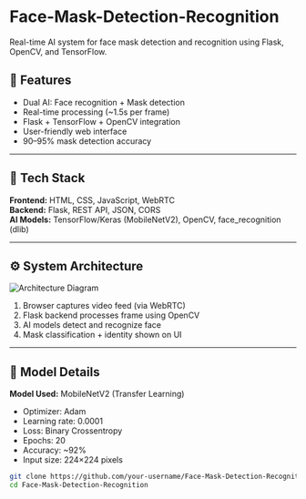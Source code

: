 # Face-Mask-Detection-Recognition
Real-time AI system for face mask detection and recognition using Flask, OpenCV, and TensorFlow.


## 🚀 Features
- Dual AI: Face recognition + Mask detection  
- Real-time processing (~1.5s per frame)  
- Flask + TensorFlow + OpenCV integration  
- User-friendly web interface  
- 90–95% mask detection accuracy  

---

## 🧠 Tech Stack
**Frontend:** HTML, CSS, JavaScript, WebRTC  
**Backend:** Flask, REST API, JSON, CORS  
**AI Models:** TensorFlow/Keras (MobileNetV2), OpenCV, face_recognition (dlib)

---

## ⚙️ System Architecture
![Architecture Diagram](images/architecture.png) <!-- optional -->
1. Browser captures video feed (via WebRTC)  
2. Flask backend processes frame using OpenCV  
3. AI models detect and recognize face  
4. Mask classification + identity shown on UI  

---

## 🧩 Model Details
**Model Used:** MobileNetV2 (Transfer Learning)  
- Optimizer: Adam  
- Learning rate: 0.0001  
- Loss: Binary Crossentropy  
- Epochs: 20  
- Accuracy: ~92%  
- Input size: 224×224 pixels  


```bash
git clone https://github.com/your-username/Face-Mask-Detection-Recognition.git
cd Face-Mask-Detection-Recognition
